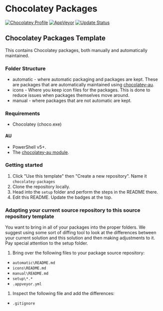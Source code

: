 # Chocolatey Packages

[![Chocolatey Profile](https://img.shields.io/badge/Chocolatey_Profile-muddy1-black)](https://chocolatey.org/profiles/muddy1)
[![AppVeyor](https://ci.appveyor.com/api/projects/status/github/muddy1/chocolatey-packages?svg=true)](https://ci.appveyor.com/project/muddy1/chocolatey-packages)
[![Update Status](https://img.shields.io/badge/Update-Status-black.svg)](https://gist.github.com/muddy1/d0423765295ff62549cb26b438979039)

## Chocolatey Packages Template

This contains Chocolatey packages, both manually and automatically maintained.

### Folder Structure

* automatic - where automatic packaging and packages are kept. These are packages that are automatically maintained using [chocolatey-au](https://github.com/chocolatey-community/chocolatey-au).
* icons - Where you keep icon files for the packages. This is done to reduce issues when packages themselves move around.
* manual - where packages that are not automatic are kept.

### Requirements

* Chocolatey (choco.exe)

#### AU

* PowerShell v5+.
* The [chocolatey-au module](https://github.com/chocolatey-community/chocolatey-au).

### Getting started

1. Click "Use this template" then "Create a new repository". Name it `chocolatey-packages`
1. Clone the repository locally.
1. Head into the `setup` folder and perform the steps in the README there.
1. Edit this README. Update the badges at the top.

### Adapting your current source repository to this source repository template

You want to bring in all of your packages into the proper folders. We suggest using some sort of diffing tool to look at the differences between your current solution and this solution and then making adjustments to it. Pay special attention to the setup folder.

1. Bring over the following files to your package source repository:
 * `automatic\README.md`
 * `icons\README.md`
 * `manual\README.md`
 * `setup\*.*`
 * `.appveyor.yml`
1. Inspect the following file and add the differences:
 * `.gitignore`

